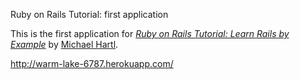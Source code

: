 Ruby on Rails Tutorial: first application

This is the first application for
[*Ruby on Rails Tutorial: Learn Rails by
Example*](http://railstutorial.org/)
by [Michael Hartl](http://michaelhartl.com/).

http://warm-lake-6787.herokuapp.com/
